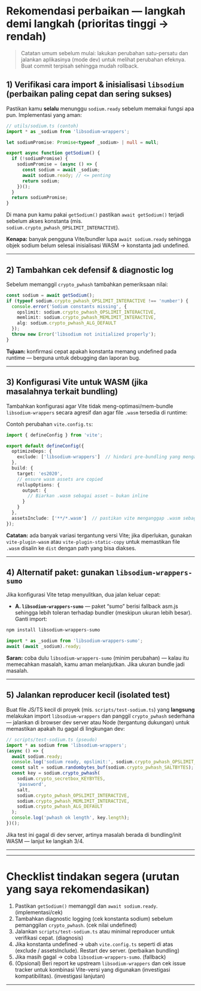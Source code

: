 # Rekomendasi perbaikan — langkah demi langkah (prioritas tinggi → rendah)

> Catatan umum sebelum mulai: lakukan perubahan satu-persatu dan jalankan aplikasinya (mode dev) untuk melihat perubahan efeknya. Buat commit terpisah sehingga mudah rollback.

## 1) Verifikasi cara import & inisialisasi `libsodium` (perbaikan paling cepat dan sering sukses)

Pastikan kamu **selalu** menunggu `sodium.ready` sebelum memakai fungsi apa pun. Implementasi yang aman:

```ts
// utils/sodium.ts (contoh)
import * as _sodium from 'libsodium-wrappers';

let sodiumPromise: Promise<typeof _sodium> | null = null;

export async function getSodium() {
  if (!sodiumPromise) {
    sodiumPromise = (async () => {
      const sodium = await _sodium;
      await sodium.ready; // <= penting
      return sodium;
    })();
  }
  return sodiumPromise;
}
```

Di mana pun kamu pakai `getSodium()` pastikan `await getSodium()` terjadi sebelum akses konstanta (mis. `sodium.crypto_pwhash_OPSLIMIT_INTERACTIVE`).

**Kenapa:** banyak pengguna Vite/bundler lupa `await sodium.ready` sehingga objek sodium belum selesai inisialisasi WASM → konstanta jadi undefined.

---

## 2) Tambahkan cek defensif & diagnostic log

Sebelum memanggil `crypto_pwhash` tambahkan pemeriksaan nilai:

```ts
const sodium = await getSodium();
if (typeof sodium.crypto_pwhash_OPSLIMIT_INTERACTIVE !== 'number') {
  console.error('Sodium constants missing', {
    opslimit: sodium.crypto_pwhash_OPSLIMIT_INTERACTIVE,
    memlimit: sodium.crypto_pwhash_MEMLIMIT_INTERACTIVE,
    alg: sodium.crypto_pwhash_ALG_DEFAULT
  });
  throw new Error('libsodium not initialized properly');
}
```

**Tujuan:** konfirmasi cepat apakah konstanta memang undefined pada runtime — berguna untuk debugging dan laporan bug.

---

## 3) Konfigurasi Vite untuk WASM (jika masalahnya terkait bundling)

Tambahkan konfigurasi agar Vite tidak meng-optimasi/mem-bundle `libsodium-wrappers` secara agresif dan agar file `.wasm` tersedia di runtime:

Contoh perubahan `vite.config.ts`:

```ts
import { defineConfig } from 'vite';

export default defineConfig({
  optimizeDeps: {
    exclude: ['libsodium-wrappers']  // hindari pre-bundling yang mengacaukan inisialisasi WASM
  },
  build: {
    target: 'es2020',
    // ensure wasm assets are copied
    rollupOptions: {
      output: {
        // Biarkan .wasm sebagai asset — bukan inline
      }
    }
  },
  assetsInclude: ['**/*.wasm']  // pastikan vite menganggap .wasm sebagai asset
});
```

**Catatan:** ada banyak variasi tergantung versi Vite; jika diperlukan, gunakan `vite-plugin-wasm` atau `vite-plugin-static-copy` untuk memastikan file `.wasm` disalin ke `dist` dengan path yang bisa diakses.

---

## 4) Alternatif paket: gunakan `libsodium-wrappers-sumo`

Jika konfigurasi Vite tetap menyulitkan, dua jalan keluar cepat:

* **A. `libsodium-wrappers-sumo`** — paket “sumo” berisi fallback asm.js sehingga lebih toleran terhadap bundler (meskipun ukuran lebih besar). Ganti import:

```bash
npm install libsodium-wrappers-sumo
```

```ts
import * as _sodium from 'libsodium-wrappers-sumo';
await (await _sodium).ready;
```

**Saran:** coba dulu `libsodium-wrappers-sumo` (minim perubahan) — kalau itu memecahkan masalah, kamu aman melanjutkan. Jika ukuran bundle jadi masalah.

---

## 5) Jalankan reproducer kecil (isolated test)

Buat file JS/TS kecil di proyek (mis. `scripts/test-sodium.ts`) yang **langsung** melakukan import `libsodium-wrappers` dan panggil `crypto_pwhash` sederhana — jalankan di browser dev server atau Node (tergantung dukungan) untuk memastikan apakah itu gagal di lingkungan dev:

```ts
// scripts/test-sodium.ts (pseudo)
import * as sodium from 'libsodium-wrappers';
(async () => {
  await sodium.ready;
  console.log('sodium ready, opslimit:', sodium.crypto_pwhash_OPSLIMIT_INTERACTIVE);
  const salt = sodium.randombytes_buf(sodium.crypto_pwhash_SALTBYTES);
  const key = sodium.crypto_pwhash(
    sodium.crypto_secretbox_KEYBYTES,
    'password',
    salt,
    sodium.crypto_pwhash_OPSLIMIT_INTERACTIVE,
    sodium.crypto_pwhash_MEMLIMIT_INTERACTIVE,
    sodium.crypto_pwhash_ALG_DEFAULT
  );
  console.log('pwhash ok length', key.length);
})();
```

Jika test ini gagal di dev server, artinya masalah berada di bundling/init WASM — lanjut ke langkah 3/4.

---

---

# Checklist tindakan segera (urutan yang saya rekomendasikan)

1. Pastikan `getSodium()` memanggil dan `await sodium.ready`. (implementasi/cek)
2. Tambahkan diagnostic logging (cek konstanta sodium) sebelum pemanggilan `crypto_pwhash`. (cek nilai undefined)
3. Jalankan `scripts/test-sodium.ts` atau minimal reproducer untuk verifikasi cepat. (diagnosis)
4. Jika konstanta undefined → ubah `vite.config.ts` seperti di atas (exclude / assetsInclude). Restart dev server. (perbaikan bundling)
5. Jika masih gagal → coba `libsodium-wrappers-sumo`. (fallback)
6. (Opsional) Beri report ke upstream `libsodium-wrappers` dan cek issue tracker untuk kombinasi Vite-versi yang digunakan (investigasi kompatibilitas). (investigasi lanjutan)

---